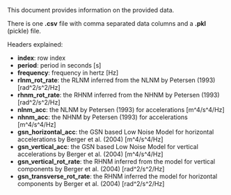 This document provides information on the provided data. 

There is one **.csv** file with comma separated data columns and a **.pkl** (pickle) file.

Headers explained:

- **index**:  row index
- **period**:  period in seconds [s]
- **frequency**:  frequency in hertz [Hz]
- **rlnm_rot_rate**: the RLNM inferred from the NLNM by Petersen (1993) [rad^2/s^2/Hz]
- **rhnm_rot_rate**:  the RHNM inferred from the NHNM by Petersen (1993) [rad^2/s^2/Hz]
- **nlnm_acc**:  the NLNM by Petersen (1993) for accelerations [m^4/s^4/Hz]
- **nhnm_acc**:  the NHNM by Petersen (1993) for accelerations [m^4/s^4/Hz] 
- **gsn_horizontal_acc**:  the GSN based Low Noise Model for horizontal accelerations by Berger et al. (2004) [m^4/s^4/Hz]
- **gsn_vertical_acc**:  the GSN based Low Noise Model for vertical accelerations by Berger et al. (2004) [m^4/s^4/Hz]
- **gsn_vertical_rot_rate**:  the RHNM inferred from the model for vertical components by Berger et al. (2004) [rad^2/s^2/Hz]
- **gsn_transverse_rot_rate**:  the RHNM inferred the model for horizontal components by Berger et al. (2004) [rad^2/s^2/Hz]
